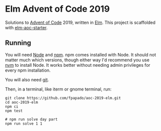 # Elm Advent of Code 2019

Solutions to [Advent of Code][aoc] 2019, written in [Elm][elm].
This project is scaffolded with [elm-aoc-starter](https://github.com/fpapado/aoc-2019-elm).

## Running

You will need [Node][node] and [npm][npm]. npm comes installed with Node.
It should not matter much which versions, though either way I'd recommend you use [nvm][nvm] to install Node. It works better without needing admin privileges for every npm installation.

You will also need [git][git].

Then, in a terminal, like iterm or gnome terminal, run:

```shell
git clone https://github.com/fpapado/aoc-2019-elm.git
cd aoc-2019-elm
npm ci
npm test

# npm run solve day part
npm run solve 1 1
```

[aoc]: https://adventofcode.com/
[elm]: https://elm-lang.org/
[elm-test]: https://github.com/elm-explorations/test
[elm-flags]: https://guide.elm-lang.org/interop/flags.html
[node]: https://nodejs.org/en/
[npm]: https://www.npmjs.com/
[nvm]: https://github.com/nvm-sh/nvm#installation-and-update
[git]: https://help.github.com/en/github/getting-started-with-github/set-up-git
